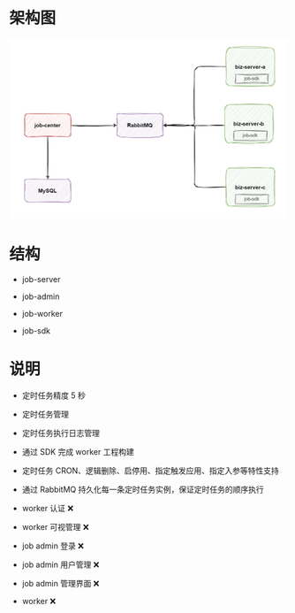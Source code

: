 # 架构图

![](job-center-architecture.png)

# 结构

- job-server

- job-admin

- job-worker

- job-sdk

# 说明

- 定时任务精度 5 秒

- 定时任务管理

- 定时任务执行日志管理

- 通过 SDK 完成 worker 工程构建

- 定时任务 CRON、逻辑删除、启停用、指定触发应用、指定入参等特性支持

- 通过 RabbitMQ 持久化每一条定时任务实例，保证定时任务的顺序执行

- worker 认证 ❌

- worker 可视管理 ❌

- job admin 登录 ❌

- job admin 用户管理 ❌

- job admin 管理界面 ❌

- worker  ❌